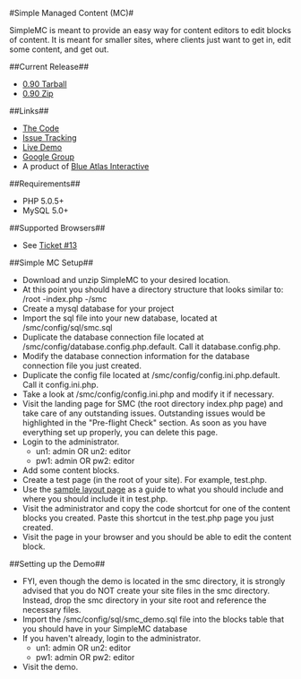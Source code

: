 #Simple Managed Content (MC)#

SimpleMC is meant to provide an easy way for content editors to edit blocks of content. It is meant for smaller sites, where clients just want to get in, edit some content, and get out.

##Current Release##
* [0.90 Tarball](http://github.com/leveille/simple-mc/tarball/0.90)
* [0.90 Zip](http://github.com/leveille/simple-mc/zipball/0.90)

##Links##

* [The Code](http://github.com/leveille/simple-mc/tree/master "The Code")
* [Issue Tracking](http://leveille.lighthouseapp.com/projects/24238-simple-mc/overview "Issue Tracking")
* [Live Demo](http://smc.jasonleveille.com/ "Live Demo")
* [Google Group](http://groups.google.com/group/simple_mc "Google Group")
* A product of [Blue Atlas Interactive](http://www.blueatlas.com/ "Blue Atlas Interactive")

##Requirements##

* PHP 5.0.5+
* MySQL 5.0+

##Supported Browsers##
* See [Ticket #13](http://leveille.lighthouseapp.com/projects/24238/tickets/13-browser-testing "Ticket 13")

##Simple MC Setup##
* Download and unzip SimpleMC to your desired location.
* At this point you should have a directory structure that looks similar to:
        /root
        -index.php
        -/smc
* Create a mysql database for your project
* Import the sql file into your new database, located at /smc/config/sql/smc.sql
* Duplicate the database connection file located at /smc/config/database.config.php.default. Call it database.config.php.
* Modify the database connection information for the database connection file you just created.
* Duplicate the config file located at /smc/config/config.ini.php.default. Call it config.ini.php.
* Take a look at /smc/config/config.ini.php and modify it if necessary.
* Visit the landing page for SMC (the root directory index.php page) and take care of any outstanding issues.  Outstanding issues would be highlighted in the "Pre-flight Check" section.  As soon as you have everything set up properly, you can delete this page.
* Login to the administrator.
    - un1: admin OR un2: editor
    - pw1: admin OR pw2: editor
* Add some content blocks.
* Create a test page (in the root of your site).  For example, test.php.
* Use the [sample layout page](http://github.com/leveille/simple-mc/blob/04f112384fcc52bbb5ea0143742587f549a43854/smc/core/docs/usage.txt "sample layout page") as a guide to what you should include and where you should include it in test.php.
* Visit the administrator and copy the code shortcut for one of the content blocks you created.  Paste this shortcut in the test.php page you just created.
* Visit the page in your browser and you should be able to edit the content block.

##Setting up the Demo##
* FYI, even though the demo is located in the smc directory, it is strongly advised that you do NOT create your site files in the smc directory. Instead, drop the smc directory in your site root and reference the necessary files.
* Import the /smc/config/sql/smc_demo.sql file into the blocks table that you should have in your SimpleMC database
* If you haven't already, login to the administrator.
    - un1: admin OR un2: editor
    - pw1: admin OR pw2: editor
* Visit the demo.
